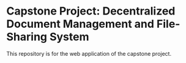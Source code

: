 # Capstone Project: Decentralized Document Management and File-Sharing System

This repository is for the web application of the capstone project.
